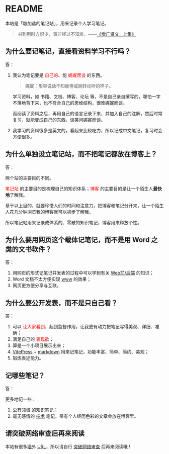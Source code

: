 # README

本站是「糖加盐的笔记站」，用来记录个人学习笔记。

>书到用时方恨少，事非经过不知难。——[《增广贤文 · 上集》](https://so.gushiwen.cn/guwen/bookv_46653FD803893E4F35AFA373664DFAE0.aspx)

## 为什么要记笔记，直接看资料学习不行吗？

答：

1. 我认为笔记要是 <span style="color:red;">自己的</span>、能 <span style="color:red;">娓娓而谈</span> 的东西。
    >娓娓：形容说话不知疲倦或婉转动听的样子。

    学习资料，如 书籍、文档、博客、论坛 等，不是自己亲自撰写的，哪怕一字不落地背下来，也不符合自己的思维结构，很难娓娓而谈。

    而阅读了资料之后，再用自己的语言记录下来，并加入自己的注解，然后时常复习，就能变成自己的东西，谈笑间娓娓而谈。
2. 我学习的资料很多是英文的，看起来比较吃力，所以记成中文笔记，复习时会方便很多。

## 为什么单独设立笔记站，而不把笔记都放在博客上？

答：

两个站的主要目的不同。

<span style="color:red;">笔记站</span> 的主要目的是梳理自己的知识体系；<span style="color:red;">博客</span> 的主要目的是让一个陌生人**最快地**了解我。

基于以上目的，就要珍惜人们的时间和注意力，把博客和笔记分开来，让一个陌生人花几分钟浏览我的博客就可以初步了解我。

所以笔记站用来记录成体系的、零散的知识笔记，博客用来释放个性。

## 为什么要用网页这个载体记笔记，而不是用 Word 之类的文书软件？

答：

1. 用网页的形式记笔记并发表的过程中可以学到有关 [Web前/后端](https://en.wikipedia.org/wiki/Frontend_and_backend#Web_development_as_an_example) 的知识；
2. Word 文档不太方便实现 [www](https://en.wikipedia.org/wiki/World_Wide_Web) 的效果；
3. 网页更方便分享与互联。

## 为什么要公开发表，而不是只自己看？

答：

1. 可以 <span style="color:red;">让大家看到</span>，起到监督作用，让我更有动力把笔记写得美观、详细、准确；
2. 满足自己的 <span style="color:red;">表现欲</span>；
3. 算是一个小项目展示出来；
4. [VitePress](https://vitepress.dev/) + [markdown](https://daringfireball.net/projects/markdown/syntax) 用来记笔记，功能丰富、简单、简约、美观；
5. 锻炼表述能力。

## 记哪些笔记？

答：

更多地记一些：

1. [公有领域](https://zh.wikipedia.org/wiki/%E5%85%AC%E6%9C%89%E9%A2%86%E5%9F%9F) 的知识笔记；
2. 毫无感情的 [技术](https://zh.wikipedia.org/wiki/%E6%8A%80%E6%9C%AF) 笔记。带有个人经历色彩的文章会放在博客里。

## 请突破网络审查后再来阅读

本站有很多[墙](https://zh.wikipedia.org/wiki/%E9%98%B2%E7%81%AB%E9%95%BF%E5%9F%8E)外 [URL](https://en.wikipedia.org/wiki/URL)，所以请自行 [突破网络审查](https://zh.wikipedia.org/wiki/%E7%AA%81%E7%A0%B4%E7%BD%91%E7%BB%9C%E5%AE%A1%E6%9F%A5) 后再来阅读哦 !
